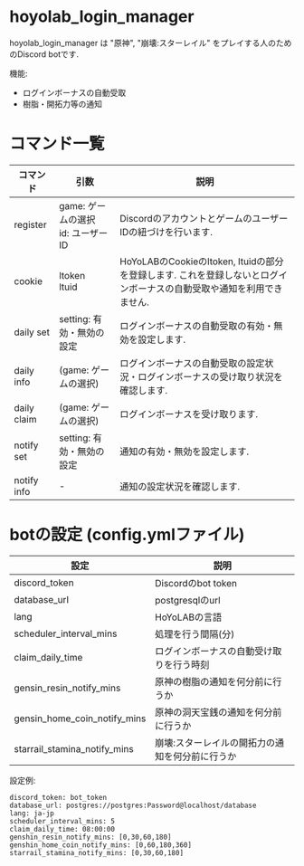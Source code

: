# hoyolab_login_manager
hoyolab_login_manager は "原神", "崩壊:スターレイル" をプレイする人のためのDiscord botです.

機能:
- ログインボーナスの自動受取
- 樹脂・開拓力等の通知

# コマンド一覧
|コマンド|引数|説明|
|-|-|-|
|register|game: ゲームの選択</br>id: ユーザーID|DiscordのアカウントとゲームのユーザーIDの紐づけを行います.|
|cookie|ltoken</br>ltuid|HoYoLABのCookieのltoken, ltuidの部分を登録します. これを登録しないとログインボーナスの自動受取や通知を利用できません.|
|daily set|setting: 有効・無効の設定|ログインボーナスの自動受取の有効・無効を設定します.|
|daily info|(game: ゲームの選択)|ログインボーナスの自動受取の設定状況・ログインボーナスの受け取り状況を確認します.|
|daily claim|(game: ゲームの選択)|ログインボーナスを受け取ります.|
|notify set|setting: 有効・無効の設定|通知の有効・無効を設定します.|
|notify info|-|通知の設定状況を確認します.|

# botの設定 (config.ymlファイル)
|設定|説明|
|-|-|
|discord_token|Discordのbot token|
|database_url|postgresqlのurl|
|lang|HoYoLABの言語|
|scheduler_interval_mins|処理を行う間隔(分)|
|claim_daily_time|ログインボーナスの自動受け取りを行う時刻|
|gensin_resin_notify_mins|原神の樹脂の通知を何分前に行うか|
|gensin_home_coin_notify_mins|原神の洞天宝銭の通知を何分前に行うか|
|starrail_stamina_notify_mins|崩壊:スターレイルの開拓力の通知を何分前に行うか|

設定例:
```
discord_token: bot_token
database_url: postgres://postgres:Password@localhost/database
lang: ja-jp
scheduler_interval_mins: 5
claim_daily_time: 08:00:00
genshin_resin_notify_mins: [0,30,60,180]
genshin_home_coin_notify_mins: [0,60,180,360]
starrail_stamina_notify_mins: [0,30,60,180]
```